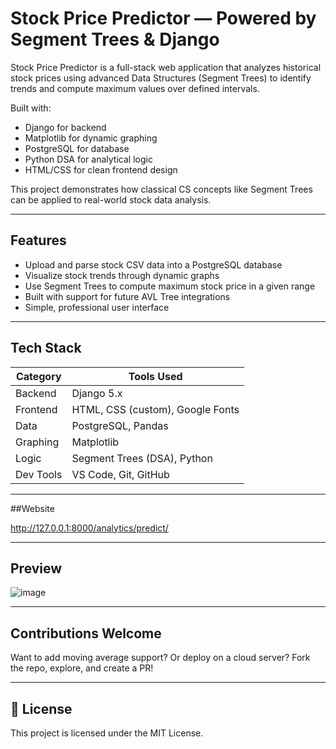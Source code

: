 # Stock Price Predictor — Powered by Segment Trees & Django

Stock Price Predictor is a full-stack web application that analyzes historical stock prices using advanced Data Structures (Segment Trees) to identify trends and compute maximum values over defined intervals.

Built with:
- Django for backend
- Matplotlib for dynamic graphing
- PostgreSQL for database
- Python DSA for analytical logic
- HTML/CSS for clean frontend design

This project demonstrates how classical CS concepts like Segment Trees can be applied to real-world stock data analysis.

---

## Features

- Upload and parse stock CSV data into a PostgreSQL database
- Visualize stock trends through dynamic graphs
- Use Segment Trees to compute maximum stock price in a given range
- Built with support for future AVL Tree integrations
- Simple, professional user interface

---

## Tech Stack

| Category      | Tools Used                      |
|---------------|---------------------------------|
| Backend       | Django 5.x                      |
| Frontend      | HTML, CSS (custom), Google Fonts|
| Data          | PostgreSQL, Pandas              |
| Graphing      | Matplotlib                      |
| Logic         | Segment Trees (DSA), Python     |
| Dev Tools     | VS Code, Git, GitHub            |

---

##Website 

http://127.0.0.1:8000/analytics/predict/

---

## Preview

![image](https://github.com/user-attachments/assets/f10c5368-2077-46cc-a5dc-6a8815d43bc6)

---

## Contributions Welcome

Want to add moving average support? Or deploy on a cloud server?
Fork the repo, explore, and create a PR!

---

## 📜 License
This project is licensed under the MIT License.

